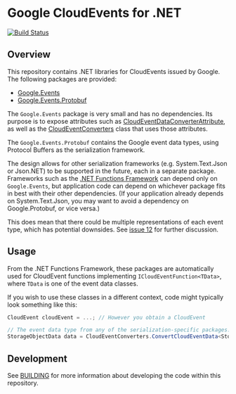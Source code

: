 # Google CloudEvents for  .NET

[![Build Status](https://img.shields.io/endpoint.svg?url=https%3A%2F%2Factions-badge.atrox.dev%2Fgoogleapis%2Fgoogle-cloudevents-dotnet%2Fbadge&style=flat)](https://actions-badge.atrox.dev/googleapis/google-cloudevents-dotnet/goto)

## Overview

This repository contains .NET libraries for CloudEvents issued by
Google. The following packages are provided:

- [Google.Events](https://www.nuget.org/packages/Google.Events)
- [Google.Events.Protobuf](https://www.nuget.org/packages/Google.Events.Protobuf)

The `Google.Events` package is very small and has no dependencies.
Its purpose is to expose attributes such as
[CloudEventDataConverterAttribute](src/Google.Events/CloudEventDataConverterAttribute.cs),
as well as the
[CloudEventConverters](https://github.com/googleapis/google-cloudevents-dotnet/blob/master/src/Google.Events/CloudEventConverters.cs)
class that uses those attributes.

The `Google.Events.Protobuf` contains the Google event data types,
using Protocol Buffers as the serialization framework.

The design allows for other serialization frameworks (e.g.
System.Text.Json or Json.NET) to be supported in the future, each in
a separate package. Frameworks such as the [.NET Functions
Framework](https://github.com/GoogleCloudPlatform/functions-framework-dotnet)
can depend only on `Google.Events`, but application code can depend
on whichever package fits in best with their other dependencies. (If
your application already depends on System.Text.Json, you may want
to avoid a dependency on Google.Protobuf, or vice versa.)

This does mean that there could be multiple representations of each
event type, which has potential downsides. See [issue
12](https://github.com/googleapis/google-cloudevents-dotnet/issues/12)
for further discussion.

## Usage

From the .NET Functions Framework, these packages are automatically
used for CloudEvent functions implementing
`ICloudEventFunction<TData>`, where `TData` is one of the event data
classes.

If you wish to use these classes in a different context, code might
typically look something like this:

```csharp
CloudEvent cloudEvent = ...; // However you obtain a CloudEvent

// The event data type from any of the serialization-specific packages.
StorageObjectData data = CloudEventConverters.ConvertCloudEventData<StorageData>(cloudEvent);
```

## Development

See [BUILDING](BUILDING.md) for more information about developing
the code within this repository.
